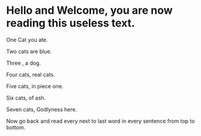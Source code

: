 # Hello and Welcome, you are now reading this useless text.

One Cat you ate.

Two cats are blue.

Three , a dog.

Four cats, real cats.

Five cats, in piece one.

Six cats, of ash.

Seven cats, Godlyness here.


Now go back and read every next to last word in every sentence from top to bottom.

